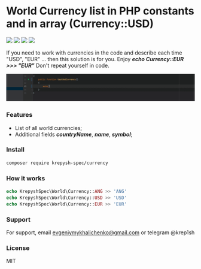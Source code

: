 # World Currency list in PHP constants and in array (Currency::USD)
![](https://img.shields.io/github/issues/krepysh-spec/currency) ![](https://img.shields.io/github/forks/krepysh-spec/currency) ![](https://img.shields.io/github/stars/krepysh-spec/currency) ![](https://img.shields.io/github/license/krepysh-spec/currency) 

If you need to work with currencies in the code and describe each time "USD", "EUR" ... then this solution is for you.
Enjoy ***echo Currency::EUR >>> "EUR"*** Don't repeat yourself in code.

![Alt Text](media/preview.gif)

### Features
- List of all world currencies;
- Additional fields ***countryName***, ***name***, ***symbol***;

### Install
```bash
composer require krepysh-spec/currency
```

### How it works

```php
echo KrepyshSpec\World\Currency::ANG >> 'ANG'
echo KrepyshSpec\World\Currency::USD >> 'USD'
echo KrepyshSpec\World\Currency::EUR >> 'EUR'
```

### Support

For support, email evgeniymykhalichenko@gmail.com or telegram @krep1sh

### License

MIT